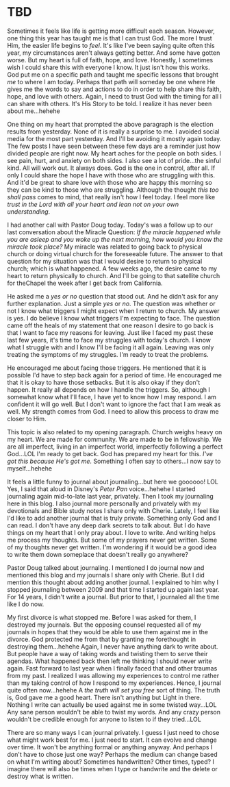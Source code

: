 # TBD

Sometimes it feels like life is getting more difficult each season. However, one thing this year has taught me is that I can trust God. The more I trust Him, the easier life begins to *feel*. It's like I've been saying quite often this year, my circumstances aren't always getting better. And some have gotten worse. But my heart is full of faith, hope, and love. Honestly, I sometimes wish I could share this with everyone I know. It just isn't how this works. God put me on a specific path and taught me specific lessons that brought *me* to where I am today. Perhaps that path will someday be one where He gives me the words to say and actions to do in order to help share this faith, hope, and love with others. Again, I need to trust God with the timing for all I can share with others. It's His Story to be told. I realize it has never been about me...hehehe

One thing on my heart that prompted the above paragraph is the election results from yesterday. None of it is really a surprise to me. I avoided social media for the most part yesterday. And I'll be avoiding it mostly again today. The few posts I have seen between these few days are a reminder just how divided people are right now. My heart aches for the people on both sides. I see pain, hurt, and anxiety on both sides. I also see a lot of pride...the sinful kind. All will work out. It always does. God is the one in control, after all. If only I could share the hope I have with those who are struggling with this. And it'd be great to share love with those who are happy this morning so they can be kind to those who are struggling. Although the thought *this too shall pass* comes to mind, that really isn't how I feel today. I feel more like *trust in the Lord with all your heart and lean not on your own understanding*.

I had another call with Pastor Doug today. Today's was a follow up to our last conversation about the Miracle Question: *If the miracle happened while you are asleep and you woke up the next morning, how would you know the miracle took place?* My miracle was related to going back to physical church or doing virtual church for the foreseeable future. The answer to that question for my situation was that I would desire to return to physical church; which is what happened. A few weeks ago, the desire came to my heart to return physically to church. And I'll be going to that satellite church for theChapel the week after I get back from California.

He asked me a *yes or no* question that stood out. And he didn't ask for any further explanation. Just a simple *yes* or *no*. The question was whether or not I know what triggers I might expect when I return to church. My answer is yes. I do believe I know what triggers I'm expecting to face. The question came off the heals of my statement that one reason I desire to go back is that I want to face my reasons for leaving. Just like I faced my past these last few years, it's time to face my struggles with today's church. I know what I struggle with and I know I'll be facing it all again. Leaving was only treating the symptoms of my struggles. I'm ready to treat the problems.

He encouraged me about facing those triggers. He mentioned that it is possible I'd have to step back again for a period of time. He encouraged me that it is okay to have those setbacks. But it is also okay if they don't happen. It really all depends on how I handle the triggers. So, although I somewhat know what I'll face, I have yet to know how I may respond. I am confident it will go well. But I don't want to ignore the fact that I am weak as well. My strength comes from God. I need to allow this process to draw me closer to Him.

This topic is also related to my opening paragraph. Church weighs heavy on my heart. We are made for community. We are made to be in fellowship. We are all imperfect, living in an imperfect world, imperfectly following a perfect God...LOL I'm ready to get back. God has prepared my heart for this. *I've got this because He's got me.* Something I often say to others...I now say to myself...hehehe

It feels a little funny to journal about journaling...but here we goooooo! LOL Yes, I said that aloud in Disney's *Peter Pan* voice...hehehe I started journaling again mid-to-late last year, privately. Then I took my journaling here in this blog. I also journal more personally and privately with my devotionals and Bible study notes I share only with Cherie. Lately, I feel like I'd like to add another journal that is truly private. Something only God and I can read. I don't have any deep dark secrets to talk about. But I do have things on my heart that I only pray about. I love to write. And writing helps me process my thoughts. But some of my prayers never get written. Some of my thoughts never get written. I'm wondering if it would be a good idea to write them down someplace that doesn't really go anywhere?

Pastor Doug talked about journaling. I mentioned I do journal now and mentioned this blog and my journals I share only with Cherie. But I did mention this thought about adding another journal. I explained to him why I stopped journaling between 2009 and that time I started up again last year. For 14 years, I didn't write a journal. But prior to that, I journaled all the time like I do now.

My first divorce is what stopped me. Before I was asked for them, I destroyed my journals. But the opposing counsel requested all of my journals in hopes that they would be able to use them against me in the divorce. God protected me from that by granting me forethought in destroying them...hehehe Again, I never have anything dark to write about. But people have a way of taking words and twisting them to serve their agendas. What happened back then left me thinking I should never write again. Fast forward to last year when I finally faced that and other traumas from my past. I realized I was allowing my experiences to control me rather than my taking control of how I respond to my experiences. Hence, I journal quite often now...hehehe A *the truth will set you free* sort of thing. The truth is, God gave me a good heart. There isn't anything but Light in there. Nothing I write can actually be used against me in some twisted way...LOL Any sane person wouldn't be able to twist my words. And any crazy person wouldn't be credible enough for anyone to listen to if they tried...LOL

There are so many ways I can journal privately. I guess I just need to chose what might work best for me. I just need to start. It can evolve and change over time. It won't be anything formal or anything anyway. And perhaps I don't have to chose just one way? Perhaps the medium can change based on what I'm writing about? Sometimes handwritten? Other times, typed? I imagine there will also be times when I type or handwrite and the delete or destroy what is written.

